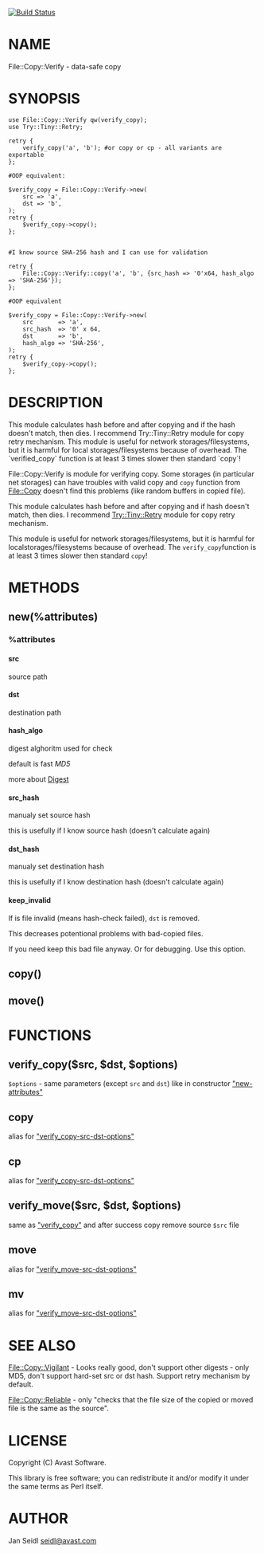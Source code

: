 [![Build Status](https://travis-ci.org/JaSei/File-Copy-Verify.svg?branch=master)](https://travis-ci.org/JaSei/File-Copy-Verify)
# NAME

File::Copy::Verify - data-safe copy

# SYNOPSIS

    use File::Copy::Verify qw(verify_copy);
    use Try::Tiny::Retry;

    retry {
        verify_copy('a', 'b'); #or copy or cp - all variants are exportable
    };

    #OOP equivalent:

    $verify_copy = File::Copy::Verify->new(
        src => 'a',
        dst => 'b',
    );
    retry {
        $verify_copy->copy();
    };


    #I know source SHA-256 hash and I can use for validation
    
    retry {
        File::Copy::Verify::copy('a', 'b', {src_hash => '0'x64, hash_algo => 'SHA-256'});
    };

    #OOP equivalent
    
    $verify_copy = File::Copy::Verify->new(
        src       => 'a',
        src_hash  => '0' x 64,
        dst       => 'b',
        hash_algo => 'SHA-256',
    );
    retry {
        $verify_copy->copy();
    };

# DESCRIPTION

This module calculates hash before and after copying and if the hash doesn't match, then dies. I recommend Try::Tiny::Retry module for copy retry mechanism.
This module is useful for network storages/filesystems, but it is harmful for local storages/filesystems because of overhead. The \`verified\_copy\` function is at least 3 times slower then standard \`copy\`!

File::Copy::Verify is module for verifying copy. Some storages (in particular net storages) can have troubles with valid copy and `copy` function from [File::Copy](https://metacpan.org/pod/File::Copy) doesn't find this problems (like random buffers in copied file).

This module calculates hash before and after copying and if hash doesn't match, then dies. I recommend [Try::Tiny::Retry](https://metacpan.org/pod/Try::Tiny::Retry) module for copy retry mechanism.

This module is useful for network storages/filesystems, but it is harmful for localstorages/filesystems because of overhead. The `verify_copy`function is at least 3 times slower then standard `copy`!

# METHODS

## new(%attributes)

### %attributes

#### src

source path

#### dst

destination path

#### hash\_algo

digest alghoritm used for check

default is fast _MD5_

more about [Digest](https://metacpan.org/pod/Digest)

#### src\_hash

manualy set source hash

this is usefully if I know source hash (doesn't calculate again)

#### dst\_hash

manualy set destination hash

this is usefully if I know destination hash (doesn't calculate again)

#### keep\_invalid

If is file invalid (means hash-check failed), `dst` is removed.

This decreases potentional problems with bad-copied files.

If you need keep this bad file anyway. Or for debugging. Use this option.

## copy()

## move()

# FUNCTIONS

## verify\_copy($src, $dst, $options)

`$options` - same parameters (except `src` and `dst`) like in constructor ["new-attributes"](#new-attributes)

## copy

alias for ["verify\_copy-src-dst-options"](#verify_copy-src-dst-options)

## cp

alias for ["verify\_copy-src-dst-options"](#verify_copy-src-dst-options)

## verify\_move($src, $dst, $options)

same as ["verify\_copy"](#verify_copy) and after success copy remove source `$src` file

## move

alias for ["verify\_move-src-dst-options"](#verify_move-src-dst-options)

## mv

alias for ["verify\_move-src-dst-options"](#verify_move-src-dst-options)

# SEE ALSO

[File::Copy::Vigilant](https://metacpan.org/pod/File::Copy::Vigilant) - Looks really good, don't support other digests - only MD5, don't support hard-set src or dst hash. Support retry mechanism by default.

[File::Copy::Reliable](https://metacpan.org/pod/File::Copy::Reliable) - only "checks that the file size of the copied or moved file is the same as the source".

# LICENSE

Copyright (C) Avast Software.

This library is free software; you can redistribute it and/or modify
it under the same terms as Perl itself.

# AUTHOR

Jan Seidl <seidl@avast.com>
